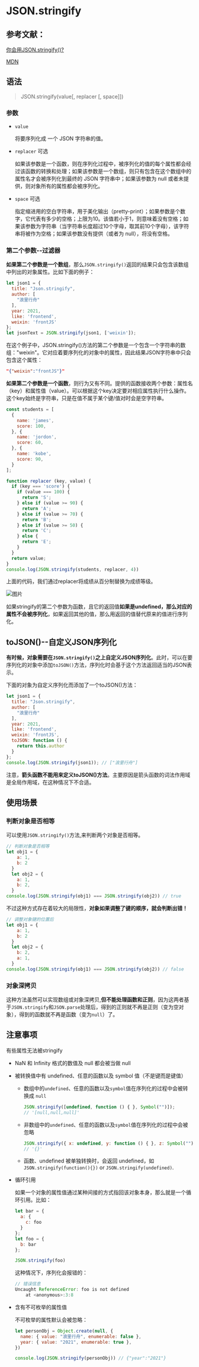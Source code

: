 # JSON.stringify

## 参考文献：

[你会用JSON.stringify()?](https://mp.weixin.qq.com/s?__biz=Mzg5ODA5NTM1Mw==&mid=2247493740&idx=1&sn=b7b42aa25c5a366e62d596dcb142dd28&chksm=c06569faf712e0ec424babcc36475de32a7b667f845eacfb60c7a1524e3db4d65e1298822685&scene=132#wechat_redirect)

[MDN](https://developer.mozilla.org/zh-CN/docs/Web/JavaScript/Reference/Global_Objects/JSON/stringify)

## 语法

> JSON.stringify(value[, replacer [, space]])

### **参数**

- `value`

  将要序列化成 一个 JSON 字符串的值。

- `replacer` 可选

  如果该参数是一个函数，则在序列化过程中，被序列化的值的每个属性都会经过该函数的转换和处理；如果该参数是一个数组，则只有包含在这个数组中的属性名才会被序列化到最终的 JSON 字符串中；如果该参数为 null 或者未提供，则对象所有的属性都会被序列化。

- `space` 可选

  指定缩进用的空白字符串，用于美化输出（pretty-print）；如果参数是个数字，它代表有多少的空格；上限为10。该值若小于1，则意味着没有空格；如果该参数为字符串（当字符串长度超过10个字母，取其前10个字母），该字符串将被作为空格；如果该参数没有提供（或者为 null），将没有空格。

### 第二个参数--过滤器

**如果第二个参数是一个数组**，那么`JSON.stringify()`返回的结果只会包含该数组中列出的对象属性。比如下面的例子：

```js
let json1 = {
  title: "Json.stringify",
  author: [
    "浪里行舟"
  ],
  year: 2021,
  like: 'frontend',
  weixin: 'frontJS'
};
let jsonText = JSON.stringify(json1, ['weixin']);
```

在这个例子中，JSON.stringify()方法的第二个参数是一个包含一个字符串的数组："weixin"。它对应着要序列化的对象中的属性，因此结果JSON字符串中只会包含这个属性：

```JSON
"{"weixin":"frontJS"}"
```

**如果第二个参数是一个函数**，则行为又有不同。提供的函数接收两个参数：属性名（key）和属性值（value）。可以根据这个key决定要对相应属性执行什么操作。这个key始终是字符串，只是在值不属于某个键/值对时会是空字符串。

```js
const students = [
  {
    name: 'james',
    score: 100,
  }, {
    name: 'jordon',
    score: 60,
  }, {
    name: 'kobe',
    score: 90,
  }
];

function replacer (key, value) {
  if (key === 'score') {
    if (value === 100) {
      return 'S';
    } else if (value >= 90) {
      return 'A';
    } else if (value >= 70) {
      return 'B';
    } else if (value >= 50) {
      return 'C';
    } else {
      return 'E';
    }
  }
  return value;
}
console.log(JSON.stringify(students, replacer, 4))
```

上面的代码，我们通过replacer将成绩从百分制替换为成绩等级。

![图片](imgs/640-1620367180525)

如果stringify的第二个参数为函数，且它的返回值**如果是undefined，那么对应的属性不会被序列化**，如果返回其他的值，那么用返回的值替代原来的值进行序列化。

## toJSON()--自定义JSON序列化

**有时候，对象需要在`JSON.stringify()`之上自定义JSON序列化**。此时，可以在要序列化的对象中添加`toJSON()`方法，序列化时会基于这个方法返回适当的JSON表示。

下面的对象为自定义序列化而添加了一个toJSON()方法：

```js
let json1 = {
  title: "Json.stringify",
  author: [
    "浪里行舟"
  ],
  year: 2021,
  like: 'frontend',
  weixin: 'frontJS',
  toJSON: function () {
    return this.author
  }
};
console.log(JSON.stringify(json1)); // ["浪里行舟"]
```

注意，**箭头函数不能用来定义toJSON()方法**。主要原因是箭头函数的词法作用域是全局作用域，在这种情况下不合适。

## 使用场景

### 判断对象是否相等

可以使用`JSON.stringify()`方法,来判断两个对象是否相等。

```js
// 判断对象是否相等
let obj1 = {
    a: 1,
    b: 2
  }
  let obj2 = {
    a: 1,
    b: 2,
  }
console.log(JSON.stringify(obj1) === JSON.stringify(obj2)) // true
```

不过这种方式存在着较大的局限性，**对象如果调整了键的顺序，就会判断出错！**

```js
// 调整对象键的位置后
let obj1 = {
    a: 1,
    b: 2
  }
  let obj2 = {
    b: 2,
    a: 1,
  }
console.log(JSON.stringify(obj1) === JSON.stringify(obj2)) // false
```



### 对象深拷贝

这种方法虽然可以实现数组或对象深拷贝,**但不能处理函数和正则**，因为这两者基于`JSON.stringify`和`JSON.parse`处理后，得到的正则就不再是正则（变为空对象），得到的函数就不再是函数（变为`null`）了。



## 注意事项

有些属性无法被stringify

+ NaN 和 Infinity 格式的数值及 null 都会被当做 null

+ 被转换值中有 undefined、任意的函数以及 symbol 值（不是键而是键值）

  + 数组中的`undefined`、任意的函数以及`symbol`值在序列化的过程中会被转换成 `null`

    ```js
    JSON.stringify([undefined, function () { }, Symbol("")]);
    // '[null,null,null]'
    ```

  + 非数组中的`undefined`、任意的函数以及`symbol`值在序列化的过程中会被忽略

    ```js
    JSON.stringify({ x: undefined, y: function () { }, z: Symbol("") });
    // '{}'
    ```

  + 函数、undefined 被单独转换时，会返回 undefined，如`JSON.stringify(function(){})` or `JSON.stringify(undefined)`.

+ 循环引用

  如果一个对象的属性值通过某种间接的方式指回该对象本身，那么就是一个循环引用。比如：

  ```js
  let bar = {
    a: {
      c: foo
    }
  };
  let foo = {
    b: bar
  };
  
  JSON.stringify(foo)
  ```

  这种情况下，序列化会报错的：

  ```js
  // 错误信息
  Uncaught ReferenceError: foo is not defined
      at <anonymous>:3:8
  ```

+ 含有不可枚举的属性值

  不可枚举的属性默认会被忽略：

  ```js
  let personObj = Object.create(null, {
    name: { value: "浪里行舟", enumerable: false },
    year: { value: "2021", enumerable: true },
  })
  
  console.log(JSON.stringify(personObj)) // {"year":"2021"}
  ```

  











